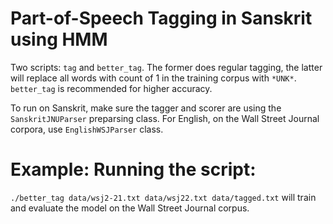Part-of-Speech Tagging in Sanskrit using HMM
===

Two scripts: `tag` and `better_tag`. The former does regular tagging, the latter will replace all words with count of 1 in the training corpus with `*UNK*`. `better_tag` is recommended for higher accuracy.

To run on Sanskrit, make sure the tagger and scorer are using the `SanskritJNUParser` preparsing class. For English, on the Wall Street Journal corpora, use `EnglishWSJParser` class.

# Example: Running the script:

`./better_tag data/wsj2-21.txt data/wsj22.txt data/tagged.txt` will train and evaluate the model on the Wall Street Journal corpus.

